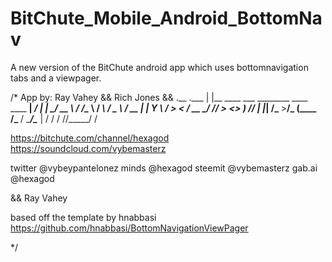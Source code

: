 # BitChute_Mobile_Android_BottomNav
A new version of the BitChute android app which uses bottomnavigation tabs and a viewpager.

/* App by:
    Ray Vahey
   && Rich Jones &&
.__                                             .___
|  |__   ____ ___  ________     ____   ____   __| _/
|  |  \_/ __ \\  \/  /\__  \   / ___\ /  _ \ / __ | 
|   Y  \  ___/ >    <  / __ \_/ /_/  >  <_> ) /_/ | 
|___|  /\___  >__/\_ \(____  /\___  / \____/\____ | 
     \/     \/      \/     \//_____/             \/ 

https://bitchute.com/channel/hexagod
https://soundcloud.com/vybemasterz

twitter @vybeypantelonez
minds @hexagod
steemit @vybemasterz
gab.ai @hexagod

&& Ray Vahey

based off the template by hnabbasi
https://github.com/hnabbasi/BottomNavigationViewPager

 */
